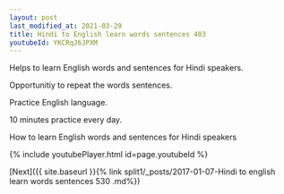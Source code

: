```yaml
---
layout: post
last_modified_at: 2021-03-29
title: Hindi to English learn words sentences 403 
youtubeId: YKCRqJ6JPXM
---
```

 
 
Helps to learn English words and sentences for Hindi speakers.

Opportunitiy to repeat the words sentences. 

Practice English language. 
 
10 minutes practice every day. 
 
How to learn English words and sentences for Hindi speakers 
 
{% include youtubePlayer.html id=page.youtubeId %}
 
 
[Next]({{ site.baseurl }}{% link  split1/_posts/2017-01-07-Hindi to english learn words sentences 530 .md%})
 
